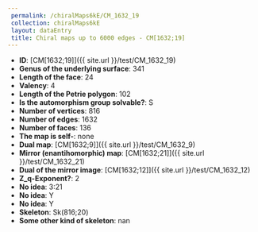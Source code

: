 ```yaml
--- 
 permalink: /chiralMaps6kE/CM_1632_19 
 collection: chiralMaps6kE
 layout: dataEntry
 title: Chiral maps up to 6000 edges - CM[1632;19]
---
```


- **ID**: [CM[1632;19]]({{ site.url }}/test/CM_1632_19)
- **Genus of the underlying surface**: 341
- **Length of the face**: 24
- **Valency**: 4
- **Length of the Petrie polygon**: 102
- **Is the automorphism group solvable?**: S
- **Number of vertices**: 816
- **Number of edges**: 1632
- **Number of faces**: 136
- **The map is self-**: none
- **Dual map**: [CM[1632;9]]({{ site.url }}/test/CM_1632_9)
- **Mirror (enantihomorphic) map**: [CM[1632;21]]({{ site.url }}/test/CM_1632_21)
- **Dual of the mirror image**: [CM[1632;12]]({{ site.url }}/test/CM_1632_12)
- **Z_q-Exponent?**: 2
- **No idea**:  3:21
- **No idea**: Y
- **No idea**: Y
- **Skeleton**: Sk(816;20)
- **Some other kind of skeleton**: nan
